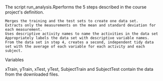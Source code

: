 The script run_analysis.Rperforms the 5 steps described in the course project's definition.

    Merges the training and the test sets to create one data set.
    Extracts only the measurements on the mean and standard deviation for each measurement.
    Uses descriptive activity names to name the activities in the data set
    Appropriately labels the data set with descriptive variable names.
    From the data set in step 4, creates a second, independent tidy data set with the average of each variable for each activity and each subject.
    
Variables

xTrain, yTrain, xTest, yTest, SubjectTrain and SubjectTest contain the data from the downloaded files.
